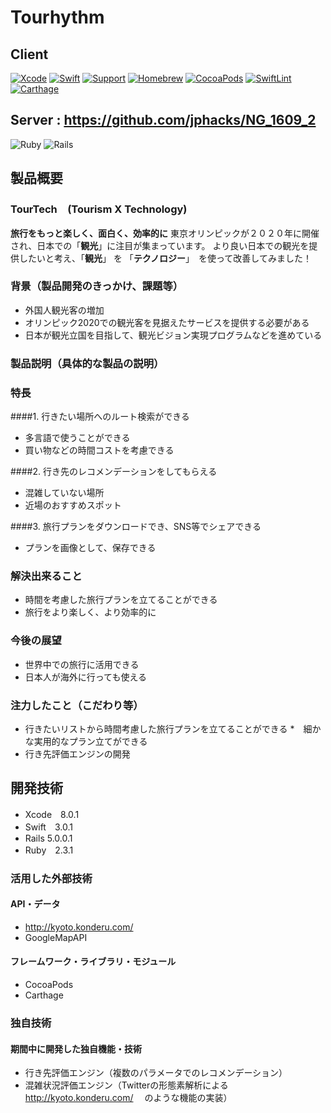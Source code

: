 # Tourhythm
## Client
[![Xcode](https://img.shields.io/badge/Xcode-8.0.1-orange.svg)](https://developer.apple.com/xcode/)
[![Swift](https://img.shields.io/badge/Swift-3.0.1-orange.svg)](https://swift.org/)
[![Support](https://img.shields.io/badge/support-iOS%209%2B%20-orange.svg?style=flat)](https://www.apple.com/nl/ios/)
[![Homebrew](https://img.shields.io/badge/Homebrew-1.0.5-orange.svg)](http://brew.sh/index_ja.html)
[![CocoaPods](https://img.shields.io/badge/CocoaPods-1.1.1-orange.svg)](https://cocoapods.org)
[![SwiftLint](https://img.shields.io/badge/SwiftLint-0.11.1-orange.svg)](https://github.com/realm/SwiftLint)
[![Carthage](https://img.shields.io/badge/Carthage-0.18.1-orange.svg)](https://github.com/Carthage/Carthage)

## Server : https://github.com/jphacks/NG_1609_2 
![Ruby](https://img.shields.io/badge/Ruby-2.3.1-orange.svg)
![Rails](https://img.shields.io/badge/Rails-5.0.0.1-orange.svg)

## 製品概要
### TourTech　(Tourism X Technology)
**旅行をもっと楽しく、面白く、効率的に** 
東京オリンピックが２０２０年に開催され、日本での「**観光**」に注目が集まっています。
より良い日本での観光を提供したいと考え、「**観光**」 を 「**テクノロジー**」　を使って改善してみました！

### 背景（製品開発のきっかけ、課題等）
* 外国人観光客の増加
* オリンピック2020での観光客を見据えたサービスを提供する必要がある
* 日本が観光立国を目指して、観光ビジョン実現プログラムなどを進めている

### 製品説明（具体的な製品の説明）
### 特長
####1. 行きたい場所へのルート検索ができる
  * 多言語で使うことができる
  * 買い物などの時間コストを考慮できる
  
####2. 行き先のレコメンデーションをしてもらえる
  * 混雑していない場所
  * 近場のおすすめスポット
  
####3. 旅行プランをダウンロードでき、SNS等でシェアできる
  * プランを画像として、保存できる
  
### 解決出来ること
* 時間を考慮した旅行プランを立てることができる
* 旅行をより楽しく、より効率的に

### 今後の展望
* 世界中での旅行に活用できる　
 * 日本人が海外に行っても使える


### 注力したこと（こだわり等）
* 行きたいリストから時間考慮した旅行プランを立てることができる
  *　細かな実用的なプラン立てができる
* 行き先評価エンジンの開発

## 開発技術
* Xcode　8.0.1
* Swift　3.0.1
* Rails 5.0.0.1
* Ruby　2.3.1

### 活用した外部技術
#### API・データ
* http://kyoto.konderu.com/
* GoogleMapAPI

#### フレームワーク・ライブラリ・モジュール
* CocoaPods
* Carthage

### 独自技術
#### 期間中に開発した独自機能・技術
* 行き先評価エンジン（複数のパラメータでのレコメンデーション）
* 混雑状況評価エンジン（Twitterの形態素解析による http://kyoto.konderu.com/ 　のような機能の実装）

 

